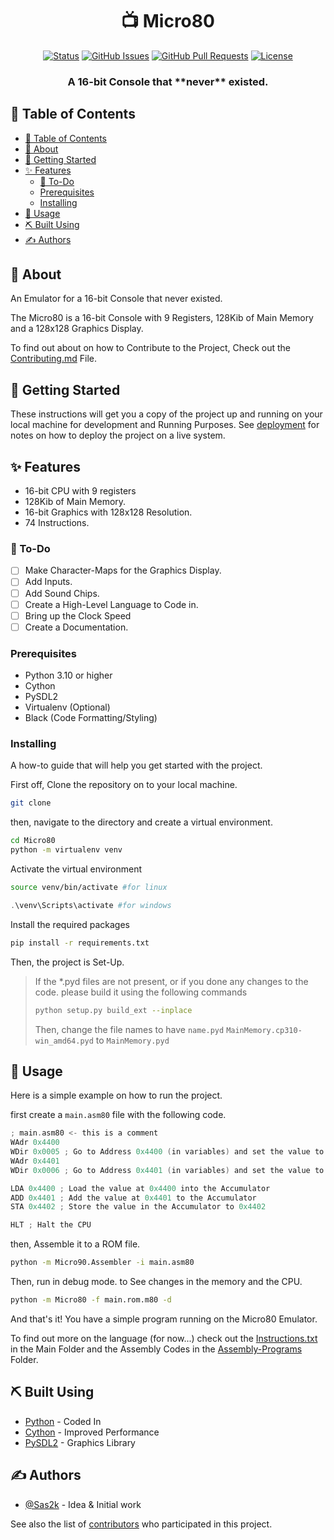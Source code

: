 <h1 align="center">📺 Micro80</h1>

<div align="center">

[![Status](https://img.shields.io/badge/status-active-success.svg)]()
[![GitHub Issues](https://img.shields.io/github/issues/Sas2k/Micro80.svg)](https://github.com/kylelobo/The-Documentation-Compendium/issues)
[![GitHub Pull Requests](https://img.shields.io/github/issues-pr/Sas2k/Micro80.svg)](https://github.com/kylelobo/The-Documentation-Compendium/pulls)
[![License](https://img.shields.io/badge/license-MIT-blue.svg)](/LICENSE)

</div>

<h3 align="center"> A 16-bit Console that **never** existed.
    <br> 
</h3>

## 📝 Table of Contents

- [📝 Table of Contents](#-table-of-contents)
- [🧐 About ](#-about-)
- [🏁 Getting Started ](#-getting-started-)
- [✨ Features ](#-features-)
  - [📃 To-Do](#-to-do)
  - [Prerequisites](#prerequisites)
  - [Installing](#installing)
- [🎈 Usage ](#-usage-)
- [⛏️ Built Using ](#️-built-using-)
- [✍️ Authors ](#️-authors-)

## 🧐 About <a name = "about"></a>

An Emulator for a 16-bit Console that never existed.

The Micro80 is a 16-bit Console with 9 Registers, 128Kib of Main Memory and a 128x128 Graphics Display.

To find out about on how to Contribute to the Project, Check out the [Contributing.md](CONTRIBUTING.md) File.

## 🏁 Getting Started <a name = "getting_started"></a>

These instructions will get you a copy of the project up and running on your local machine for development and Running Purposes. See [deployment](#deployment) for notes on how to deploy the project on a live system.

## ✨ Features <a name = "features"></a>

- 16-bit CPU with 9 registers
- 128Kib of Main Memory.
- 16-bit Graphics with 128x128 Resolution.
- 74 Instructions.

### 📃 To-Do

- [ ] Make Character-Maps for the Graphics Display.
- [ ] Add Inputs.
- [ ] Add Sound Chips.
- [ ] Create a High-Level Language to Code in.
- [ ] Bring up the Clock Speed
- [ ] Create a Documentation.

### Prerequisites

- Python 3.10 or higher
- Cython
- PySDL2
- Virtualenv (Optional)
- Black (Code Formatting/Styling)

### Installing

A how-to guide that will help you get started with the project.

First off, Clone the repository on to your local machine.

```bash
git clone
```

then, navigate to the directory and create a virtual environment.

```bash
cd Micro80
python -m virtualenv venv
```

Activate the virtual environment

```bash
source venv/bin/activate #for linux
```
```powershell
.\venv\Scripts\activate #for windows
```

Install the required packages

```bash
pip install -r requirements.txt
```

Then, the project is Set-Up.

> If the *.pyd files are not present, or if you done any changes to the code. please build it using the following commands
> ```bash
> python setup.py build_ext --inplace
> ```
> Then, change the file names to have `name.pyd`
> `MainMemory.cp310-win_amd64.pyd` to `MainMemory.pyd`

## 🎈 Usage <a name="usage"></a>

Here is a simple example on how to run the project.

first create a `main.asm80` file with the following code.

```c
; main.asm80 <- this is a comment
WAdr 0x4400
WDir 0x0005 ; Go to Address 0x4400 (in variables) and set the value to 5
WAdr 0x4401
WDir 0x0006 ; Go to Address 0x4401 (in variables) and set the value to 6

LDA 0x4400 ; Load the value at 0x4400 into the Accumulator
ADD 0x4401 ; Add the value at 0x4401 to the Accumulator
STA 0x4402 ; Store the value in the Accumulator to 0x4402

HLT ; Halt the CPU
```

then, Assemble it to a ROM file.

```bash
python -m Micro90.Assembler -i main.asm80
```

Then, run in debug mode. to See changes in the memory and the CPU.

```bash
python -m Micro80 -f main.rom.m80 -d
```

And that's it! You have a simple program running on the Micro80 Emulator.

To find out more on the language (for now...) check out the [Instructions.txt](Micro80\instructions.txt) in the Main Folder and the Assembly Codes in the [Assembly-Programs](Micro80\Assembly-Programs) Folder.

## ⛏️ Built Using <a name = "built_using"></a>

- [Python](https://www.python.org/) - Coded In
- [Cython](https://cython.org/) - Improved Performance
- [PySDL2](https://pysdl2.readthedocs.io/en/rel_0_9_7/) - Graphics Library

## ✍️ Authors <a name = "authors"></a>

- [@Sas2k](https://github.com/Sas2k) - Idea & Initial work

See also the list of [contributors](https://github.com/Sas2k/Micro80/contributors) who participated in this project.

